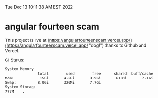 Tue Dec 13 10:11:38 AM EST 2022

# angular fourteen scam


This project is live at [https://angularfourteenscam.vercel.app/](https://angularfourteenscam.vercel.app/ "dog!") thanks to Github and Vercel.

CI Status: 

```bash
System Memory
               total        used        free      shared  buff/cache   available
Mem:            15Gi       4.2Gi       3.9Gi       618Mi       7.1Gi        10Gi
Swap:          8.0Gi       320Mi       7.7Gi
System Storage
777M	.
```
